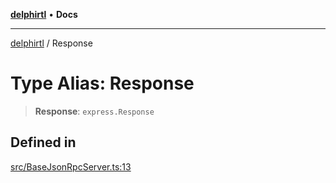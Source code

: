 [**delphirtl**](../README.md) • **Docs**

***

[delphirtl](../globals.md) / Response

# Type Alias: Response

> **Response**: `express.Response`

## Defined in

[src/BaseJsonRpcServer.ts:13](https://github.com/chuacw/delphirtl/blob/330aebacf278bc1990fa50cf42ddc34bae1be0d7/src/BaseJsonRpcServer.ts#L13)
